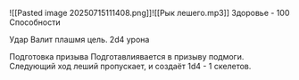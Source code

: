 ![[Pasted image 20250715111408.png]]![[Рык лешего.mp3]]
Здоровье - 100
Способности

Удар
Валит плашмя цель. 2d4 урона

Подготовка призыва
Подготавлиявается в призыву подмоги. Следующий ход леший пропускает, и создаёт 1d4 - 1 скелетов.